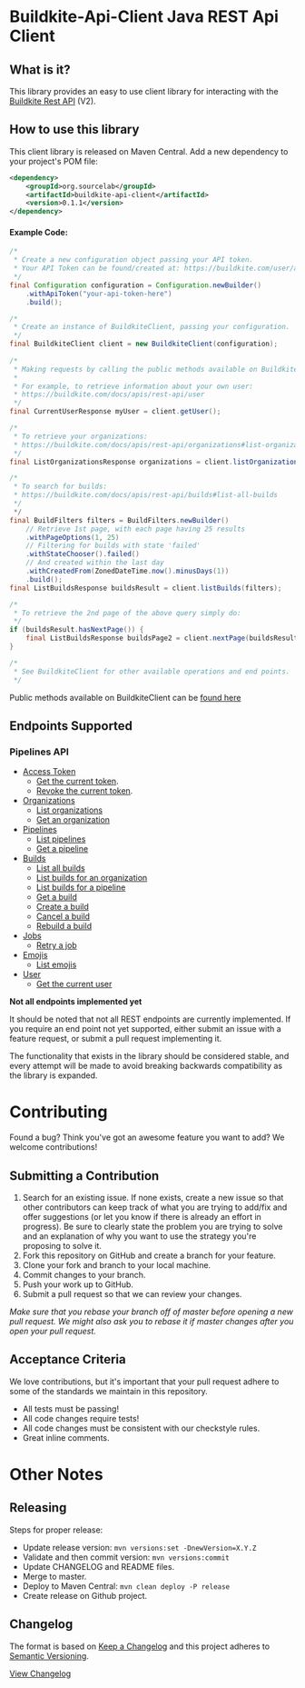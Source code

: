 # Buildkite-Api-Client Java REST Api Client

## What is it?

This library provides an easy to use client library for interacting with the [Buildkite Rest API](https://buildkite.com/docs/apis/rest-api) (V2).

## How to use this library

This client library is released on Maven Central.  Add a new dependency to your project's POM file:

```xml
<dependency>
    <groupId>org.sourcelab</groupId>
    <artifactId>buildkite-api-client</artifactId>
    <version>0.1.1</version>
</dependency>
```


#### Example Code:
```java
/*
 * Create a new configuration object passing your API token.
 * Your API Token can be found/created at: https://buildkite.com/user/api-access-tokens
 */
final Configuration configuration = Configuration.newBuilder()
    .withApiToken("your-api-token-here")
    .build();

/*
 * Create an instance of BuildkiteClient, passing your configuration.
 */
final BuildkiteClient client = new BuildkiteClient(configuration);
    
/*
 * Making requests by calling the public methods available on BuildkiteClient.
 * 
 * For example, to retrieve information about your own user:
 * https://buildkite.com/docs/apis/rest-api/user
 */
final CurrentUserResponse myUser = client.getUser();

/*
 * To retrieve your organizations:
 * https://buildkite.com/docs/apis/rest-api/organizations#list-organizations
 */
final ListOrganizationsResponse organizations = client.listOrganizations();

/*
 * To search for builds:  
 * https://buildkite.com/docs/apis/rest-api/builds#list-all-builds   
 */
 */
final BuildFilters filters = BuildFilters.newBuilder()
    // Retrieve 1st page, with each page having 25 results
    .withPageOptions(1, 25)
    // Filtering for builds with state 'failed'
    .withStateChooser().failed()
    // And created within the last day
    .withCreatedFrom(ZonedDateTime.now().minusDays(1))
    .build();
final ListBuildsResponse buildsResult = client.listBuilds(filters);

/*
 * To retrieve the 2nd page of the above query simply do:   
 */
if (buildsResult.hasNextPage()) {
    final ListBuildsResponse buildsPage2 = client.nextPage(buildsResult);
}

/*
 * See BuildkiteClient for other available operations and end points.
 */
```

Public methods available on BuildkiteClient can be [found here](src/main/java/org/sourcelab/buildkite/api/client/BuildkiteClient.java#L111)

## Endpoints Supported
### Pipelines API
- [Access Token](https://buildkite.com/docs/apis/rest-api/access-token)
  - [Get the current token](https://buildkite.com/docs/apis/rest-api/access-token#get-the-current-token).
  - [Revoke the current token](https://buildkite.com/docs/apis/rest-api/access-token#revoke-the-current-token).
- [Organizations](https://buildkite.com/docs/apis/rest-api/organizations)
  - [List organizations](https://buildkite.com/docs/apis/rest-api/organizations#list-organizations)
  - [Get an organization](https://buildkite.com/docs/apis/rest-api/organizations#get-an-organization)
- [Pipelines](https://buildkite.com/docs/apis/rest-api/pipelines)
  - [List pipelines](https://buildkite.com/docs/apis/rest-api/pipelines#list-pipelines)
  - [Get a pipeline](https://buildkite.com/docs/apis/rest-api/pipelines#get-a-pipeline)
- [Builds](https://buildkite.com/docs/apis/rest-api/builds)
  - [List all builds](https://buildkite.com/docs/apis/rest-api/builds#list-all-builds)
  - [List builds for an organization](https://buildkite.com/docs/apis/rest-api/builds#list-builds-for-an-organization)
  - [List builds for a pipeline](https://buildkite.com/docs/apis/rest-api/builds#list-builds-for-a-pipeline)
  - [Get a build](https://buildkite.com/docs/apis/rest-api/builds#get-a-build)
  - [Create a build](https://buildkite.com/docs/apis/rest-api/builds#create-a-build)
  - [Cancel a build](https://buildkite.com/docs/apis/rest-api/builds#cancel-a-build)
  - [Rebuild a build](https://buildkite.com/docs/apis/rest-api/builds#rebuild-a-build)
- [Jobs](https://buildkite.com/docs/apis/rest-api/jobs)
  - [Retry a job](https://buildkite.com/docs/apis/rest-api/jobs#retry-a-job)
- [Emojis](https://buildkite.com/docs/apis/rest-api/emojis)
  - [List emojis](https://buildkite.com/docs/apis/rest-api/emojis#list-emojis)
- [User](https://buildkite.com/docs/apis/rest-api/user)
  - [Get the current user](https://buildkite.com/docs/apis/rest-api/user#get-the-current-user)

**Not all endpoints implemented yet**

It should be noted that not all REST endpoints are currently implemented. If you require an end point not yet supported, either submit an issue with a feature request, or submit a pull request implementing it.

The functionality that exists in the library should be considered stable, and every attempt will be made to avoid breaking backwards
compatibility as the library is expanded. 

# Contributing

Found a bug? Think you've got an awesome feature you want to add? We welcome contributions!


## Submitting a Contribution

1. Search for an existing issue. If none exists, create a new issue so that other contributors can keep track of what you are trying to add/fix and offer suggestions (or let you know if there is already an effort in progress).  Be sure to clearly state the problem you are trying to solve and an explanation of why you want to use the strategy you're proposing to solve it.
1. Fork this repository on GitHub and create a branch for your feature.
1. Clone your fork and branch to your local machine.
1. Commit changes to your branch.
1. Push your work up to GitHub.
1. Submit a pull request so that we can review your changes.

*Make sure that you rebase your branch off of master before opening a new pull request. We might also ask you to rebase it if master changes after you open your pull request.*

## Acceptance Criteria

We love contributions, but it's important that your pull request adhere to some of the standards we maintain in this repository.

- All tests must be passing!
- All code changes require tests!
- All code changes must be consistent with our checkstyle rules.
- Great inline comments.

# Other Notes

## Releasing

Steps for proper release:
- Update release version: `mvn versions:set -DnewVersion=X.Y.Z`
- Validate and then commit version: `mvn versions:commit`
- Update CHANGELOG and README files.
- Merge to master.
- Deploy to Maven Central: `mvn clean deploy -P release`
- Create release on Github project.


## Changelog

The format is based on [Keep a Changelog](http://keepachangelog.com/)
and this project adheres to [Semantic Versioning](http://semver.org/).

[View Changelog](CHANGELOG.md)



